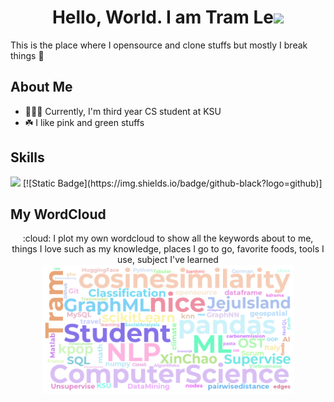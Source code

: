 <!-- Header -->
<h1 align="center">
Hello, World. I am Tram Le<img src="https://media.giphy.com/media/hvRJCLFzcasrR4ia7z/giphy.gif" width="5%">
</h1>

This is the place where I opensource and clone stuffs but mostly I break things 🤣

<!-- About -->
## About Me
- 👩🏻‍💻 Currently, I'm third year CS student at KSU
- ☘️ I like pink and green stuffs

## Skills
  <img src="https://img.shields.io/badge/HTML5-F26624.svg?style=for-the-badge&logo=html5&logoColor=white">
  [![Static Badge](https://img.shields.io/badge/github-black?logo=github)]


## My WordCloud
<div align="center"> 
 :cloud: I plot my own wordcloud to show all the keywords about to me, things I love such as my knowledge, places I go to go, favorite foods, tools I use, subject I've learned 
 <img src="https://raw.githubusercontent.com/justramle/justramle/master/images/wordlist.png" alt="WordCloud" width="80%">
</div>

